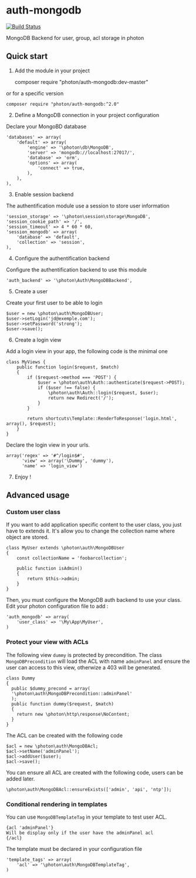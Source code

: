 # auth-mongodb


[![Build Status](https://travis-ci.org/photon/auth-mongodb.svg?branch=master)](https://travis-ci.org/photon/auth-mongodb)

MongoDB Backend for user, group, acl storage in photon

## Quick start


1) Add the module in your project

    composer require "photon/auth-mongodb:dev-master"

or for a specific version

    composer require "photon/auth-mongodb:^2.0"

2) Define a MongoDB connection in your project configuration

  Declare your MongoBD database

    'databases' => array(
        'default' => array(
            'engine' => '\photon\db\MongoDB',
            'server' => 'mongodb://localhost:27017/',
            'database' => 'orm',
            'options' => array(
                'connect' => true,
            ),
        ),
    ),

3) Enable session backend

  The authentification module use a session to store user information

    'session_storage' => '\photon\session\storage\MongoDB',
    'session_cookie_path' => '/',
    'session_timeout' => 4 * 60 * 60,
    'session_mongodb' => array(
        'database' => 'default',
        'collection' => 'session',
    ),

4) Configure the authentification backend

  Configure the authentification backend to use this module

    'auth_backend' => '\photon\Auth\MongoDBBackend',

5) Create a user

  Create your first user to be able to login

    $user = new \photon\auth\MongoDBUser;
    $user->setLogin('jd@exemple.com');
    $user->setPassword('strong');
    $user->save();

6) Create a login view

  Add a login view in your app, the following code is the minimal one

    class MyViews {
	    public function login($request, $match)
	    {
            if ($request->method === 'POST') {
                $user = \photon\auth\Auth::authenticate($request->POST);
                if ($user !== false) {
                    \photon\auth\Auth::login($request, $user);
                    return new Redirect('/');
                }
            }

		    return shortcuts\Template::RenderToResponse('login.html', array(), $request);
        }
    }

  Declare the login view in your urls.

    array('regex' => '#^/login$#',
          'view' => array('\Dummy', 'dummy'),
          'name' => 'login_view')

7) Enjoy !

## Advanced usage

### Custom user class

If you want to add application specific content to the user class, you just have to extends it.
It's allow you to change the collection name where object are stored.

    class MyUser extends \photon\auth\MongoDBUser
    {
        const collectionName = 'foobarcollection';

        public function isAdmin()
        {
            return $this->admin;
        }
    }

Then, you must configure the MongoDB auth backend to use your class. Edit your photon configuration file to add :

    'auth_mongodb' => array(
        'user_class' => '\My\App\MyUser',
    )

### Protect your view with ACLs

The following view `dummy` is protected by precondition.
The class `MongoDBPrecondition` will load the ACL with name `adminPanel` and ensure the user can access to this view, otherwize a 403 will be generated.

    class Dummy
    {
      public $dummy_precond = array(
      '\photon\auth\MongoDBPrecondition::adminPanel'
      );
      public function dummy($request, $match)
      {
        return new \photon\http\response\NoContent;
      }
    }

  The ACL can be created with the following code

    $acl = new \photon\auth\MongoDBAcl;
    $acl->setName('adminPanel');
    $acl->addUser($user);
    $acl->save();

  You can ensure all ACL are created with the following code, users can be added later.

    \photon\auth\MongoDBAcl::ensureExists(['admin', 'api', 'ntp']);


### Conditional rendering in templates

  You can use `MongoDBTemplateTag` in your template to test user ACL.

    {acl 'adminPanel'}
    Will be display only if the user have the adminPanel acl
    {/acl}

  The template must be declared in your configuration file

    'template_tags' => array(
        'acl' => '\photon\auth\MongoDBTemplateTag',
    )
